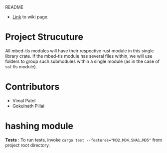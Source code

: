 README

* [Link](https://github.com/TPCSS-mbedTLS-Project-2020-22/source/wiki) to wiki page.


# Project Strucuture
All mbed-tls modules will have their respective rust module in this single library crate. If the mbed-tls module has several files within, we will use folders to group such submodules within a single module (as in the case of ssl-tls module).

# Contributors

* Vimal Patel
* Gokulnath Pillai

# hashing module

**Tests** : To run tests, invoke `cargo test --features="MD2,MD4,SHA1,MD5"` from project root directory.
